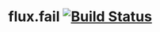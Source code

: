 flux.fail [![Build Status](https://travis-ci.org/FluxFail/flux.fail.svg?branch=master)](https://travis-ci.org/FluxFail/flux.fail)
=========
